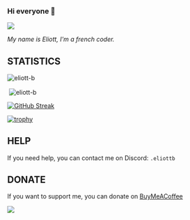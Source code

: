 ### Hi everyone 👋
<a href="https://discord.gg/eufdGDkQq5"><img src="https://img.shields.io/badge/Discord-5865F2?style=for-the-badge&logo=discord&logoColor=white"/></a>

*My name is Eliott, I'm a french coder.*

## STATISTICS

<img align="center" src="https://github-readme-stats-eliott-b.vercel.app/api/top-langs?username=eliott-b&count_private=true&show_icons=true&locale=en&layout=compact" alt="eliott-b"/>

&nbsp;<img align="center" src="https://github-readme-stats-eliott-b.vercel.app//api?username=eliott-b&count_private=true&show_icons=true&locale=en" alt="eliott-b"/>

[![GitHub Streak](http://github-readme-streak-stats.herokuapp.com?user=eliott-b&count_private=true)](https://git.io/streak-stats)

[![trophy](https://github-profile-trophy.vercel.app/?username=eliott-b&theme=flat&title=Commit,Repository,Stars,Followers,Issue,PullRequest)](https://github-profile-trophy.vercel.app/?username=eliott-b)

## HELP

If you need help, you can contact me on Discord: `.eliottb`

## DONATE

If you want to support me, you can donate on [BuyMeACoffee](https://www.buymeacoffee.com/eliottb)

<a href="https://www.buymeacoffee.com/eliottb"><img src="https://img.buymeacoffee.com/button-api/?text=Buy me a coffee&emoji=&slug=eliottb&button_colour=FFDD00&font_colour=000000&font_family=Cookie&outline_colour=000000&coffee_colour=ffffff" /></a>
